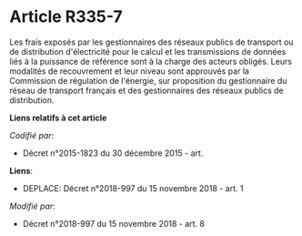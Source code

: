 # Article R335-7

Les frais exposés par les gestionnaires des réseaux publics de transport ou de distribution d'électricité pour le calcul et
les transmissions de données liés à la puissance de référence sont à la charge des acteurs obligés. Leurs modalités de
recouvrement et leur niveau sont approuvés par la Commission de régulation de l'énergie, sur proposition du gestionnaire du
réseau de transport français et des gestionnaires des réseaux publics de distribution.

**Liens relatifs à cet article**

_Codifié par_:

  - Décret n°2015-1823 du 30 décembre 2015 - art.

**Liens**:

  - DEPLACE: Décret n°2018-997 du 15 novembre 2018 - art. 1

_Modifié par_:

  - Décret n°2018-997 du 15 novembre 2018 - art. 8

